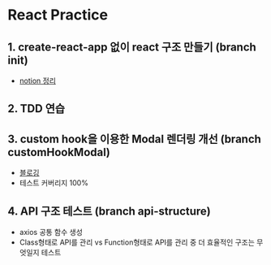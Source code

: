 # React Practice

## 1. create-react-app 없이 react 구조 만들기 (branch init)
* [notion 정리](https://puzzle-musician-212.notion.site/CRA-Webpack-c010791cba144857afe5dfc55f3395d8)

## 2. TDD 연습

## 3. custom hook을 이용한 Modal 렌더링 개선 (branch customHookModal)
* [블로깅](https://always-develop.tistory.com/103)
* 테스트 커버리지 100%

## 4. API 구조 테스트 (branch api-structure)
* axios 공통 함수 생성
* Class형태로 API를 관리 vs Function형태로 API를 관리 중 더 효율적인 구조는 무엇일지 테스트

